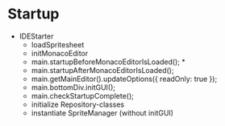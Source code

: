 # Startup
  * IDEStarter
    * loadSpritesheet
    * initMonacoEditor
    * main.startupBeforeMonacoEditorIsLoaded();
      * 
    * main.startupAfterMonacoEditorIsLoaded();
    * main.getMainEditor().updateOptions({ readOnly: true });
    * main.bottomDiv.initGUI();
    * main.checkStartupComplete();
    * initialize Repository-classes
    * instantiate SpriteManager (without initGUI)
